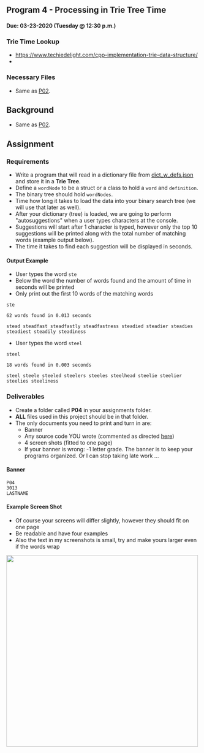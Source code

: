 ## Program 4 - Processing in Trie Tree Time
#### Due: 03-23-2020 (Tuesday @ 12:30 p.m.)

### Trie Time Lookup

- https://www.techiedelight.com/cpp-implementation-trie-data-structure/
- 

### Necessary Files

- Same as [P02](../06-P02/README.md).

## Background

- Same as [P02](../06-P02/README.md).

## Assignment

### Requirements
- Write a program that will read in a dictionary file from [dict_w_defs.json](../../Resources/04-Data/dictionary_files/dict_w_defs.json) and store it in a **Trie Tree**.
- Define a `wordNode` to be a struct or a class to hold a `word` and `definition`.
- The binary tree should hold `wordNodes`.
- Time how long it takes to load the data into your binary search tree (we will use that later as well).
- After your dictionary (tree) is loaded, we are going to perform "autosuggestions" when a user types characters at the console.
- Suggestions will start after 1 character is typed, however only the top 10 suggestions will be printed along with the total number of matching words (example output below).
- The time it takes to find each suggestion will be displayed in seconds.


#### Output Example

- User types the word `ste` 
- Below the word the number of words found and the amount of time in seconds will be printed
- Only print out the first 10 words of the matching words


```
ste

62 words found in 0.013 seconds

stead steadfast steadfastly steadfastness steadied steadier steadies steadiest steadily steadiness

```


- User types the word `steel` 

```
steel

18 words found in 0.003 seconds

steel steele steeled steelers steeles steelhead steelie steelier steelies steeliness 

```

### Deliverables

- Create a folder called **P04** in your assignments folder. 
- **ALL** files used in this project should be in that folder.
- The only documents you need to print and turn in are:
  - Banner
  - Any source code YOU wrote (commented as directed [here](../../Resources/01-Comments/README.md))
  - 4 screen shots (fitted to one page)
  - If your banner is wrong: -1 letter grade. The banner is to keep your programs organized. Or I can stop taking late work ... 



#### Banner

```
P04
3013
LASTNAME
```

#### Example Screen Shot

- Of course your screens will differ slightly, however they should fit on one page
- Be readable and have four examples
- Also the text in my screenshots is small, try and make yours larger even if the words wrap

<img src="https://cs.msutexas.edu/~griffin/zcloud/zcloud-files/screen.png" width="500">